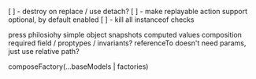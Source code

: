 [ ] - destroy on replace / use detach?
[ ] - make replayable action support optional, by default enabled
[ ] - kill all instanceof checks

press philosiohy
simple object
snapshots
computed values
composition
required field / proptypes / invariants?
referenceTo doesn't need params, just use relative path?

composeFactory(...baseModels | factories)
